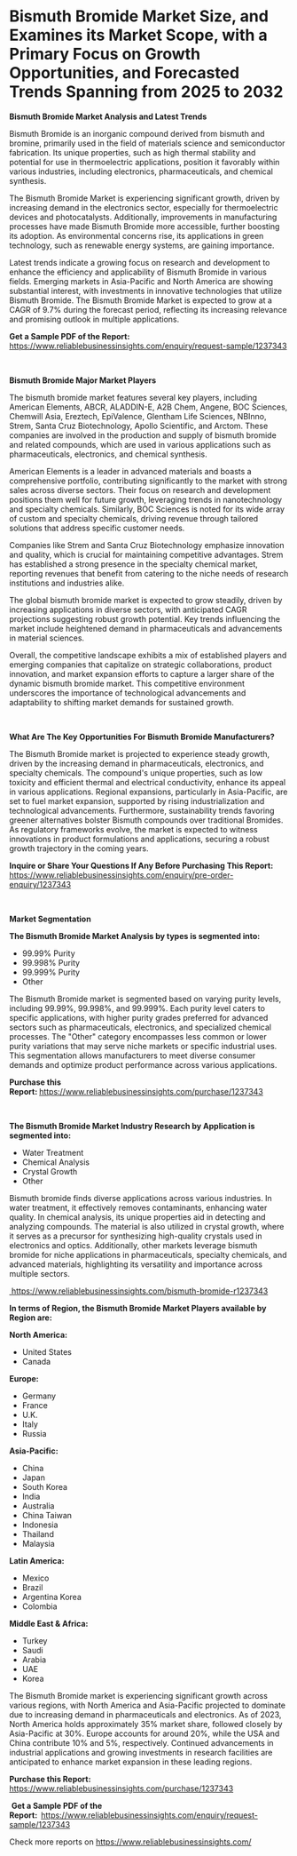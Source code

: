 <p><h1>Bismuth Bromide Market Size, and Examines its Market Scope, with a Primary Focus on Growth Opportunities, and Forecasted Trends Spanning from 2025 to 2032</h1></p><p><strong>Bismuth Bromide Market Analysis and Latest Trends</strong></p>
<p><p>Bismuth Bromide is an inorganic compound derived from bismuth and bromine, primarily used in the field of materials science and semiconductor fabrication. Its unique properties, such as high thermal stability and potential for use in thermoelectric applications, position it favorably within various industries, including electronics, pharmaceuticals, and chemical synthesis.</p><p>The Bismuth Bromide Market is experiencing significant growth, driven by increasing demand in the electronics sector, especially for thermoelectric devices and photocatalysts. Additionally, improvements in manufacturing processes have made Bismuth Bromide more accessible, further boosting its adoption. As environmental concerns rise, its applications in green technology, such as renewable energy systems, are gaining importance.</p><p>Latest trends indicate a growing focus on research and development to enhance the efficiency and applicability of Bismuth Bromide in various fields. Emerging markets in Asia-Pacific and North America are showing substantial interest, with investments in innovative technologies that utilize Bismuth Bromide. The Bismuth Bromide Market is expected to grow at a CAGR of 9.7% during the forecast period, reflecting its increasing relevance and promising outlook in multiple applications.</p></p>
<p><strong>Get a Sample PDF of the Report:&nbsp;</strong> <a href="https://www.reliablebusinessinsights.com/enquiry/request-sample/1237343?utm_campaign=2187&utm_medium=2&utm_source=Github&utm_content=ia&utm_term=30012025&utm_id=bismuth-bromide">https://www.reliablebusinessinsights.com/enquiry/request-sample/1237343</a></p>
<p>&nbsp;</p>
<p><strong>Bismuth Bromide Major Market Players</strong></p>
<p><p>The bismuth bromide market features several key players, including American Elements, ABCR, ALADDIN-E, A2B Chem, Angene, BOC Sciences, Chemwill Asia, Ereztech, EpiValence, Glentham Life Sciences, NBInno, Strem, Santa Cruz Biotechnology, Apollo Scientific, and Arctom. These companies are involved in the production and supply of bismuth bromide and related compounds, which are used in various applications such as pharmaceuticals, electronics, and chemical synthesis.</p><p>American Elements is a leader in advanced materials and boasts a comprehensive portfolio, contributing significantly to the market with strong sales across diverse sectors. Their focus on research and development positions them well for future growth, leveraging trends in nanotechnology and specialty chemicals. Similarly, BOC Sciences is noted for its wide array of custom and specialty chemicals, driving revenue through tailored solutions that address specific customer needs.</p><p>Companies like Strem and Santa Cruz Biotechnology emphasize innovation and quality, which is crucial for maintaining competitive advantages. Strem has established a strong presence in the specialty chemical market, reporting revenues that benefit from catering to the niche needs of research institutions and industries alike.</p><p>The global bismuth bromide market is expected to grow steadily, driven by increasing applications in diverse sectors, with anticipated CAGR projections suggesting robust growth potential. Key trends influencing the market include heightened demand in pharmaceuticals and advancements in material sciences.</p><p>Overall, the competitive landscape exhibits a mix of established players and emerging companies that capitalize on strategic collaborations, product innovation, and market expansion efforts to capture a larger share of the dynamic bismuth bromide market. This competitive environment underscores the importance of technological advancements and adaptability to shifting market demands for sustained growth.</p></p>
<p>&nbsp;</p>
<p><strong>What Are The Key Opportunities For Bismuth Bromide Manufacturers?</strong></p>
<p><p>The Bismuth Bromide market is projected to experience steady growth, driven by the increasing demand in pharmaceuticals, electronics, and specialty chemicals. The compound's unique properties, such as low toxicity and efficient thermal and electrical conductivity, enhance its appeal in various applications. Regional expansions, particularly in Asia-Pacific, are set to fuel market expansion, supported by rising industrialization and technological advancements. Furthermore, sustainability trends favoring greener alternatives bolster Bismuth compounds over traditional Bromides. As regulatory frameworks evolve, the market is expected to witness innovations in product formulations and applications, securing a robust growth trajectory in the coming years.</p></p>
<p><strong>Inquire or Share Your Questions If Any Before Purchasing This Report:</strong> <a href="https://www.reliablebusinessinsights.com/enquiry/pre-order-enquiry/1237343?utm_campaign=2187&utm_medium=2&utm_source=Github&utm_content=ia&utm_term=30012025&utm_id=bismuth-bromide">https://www.reliablebusinessinsights.com/enquiry/pre-order-enquiry/1237343</a></p>
<p>&nbsp;</p>
<p><strong>Market Segmentation</strong></p>
<p><strong>The Bismuth Bromide Market Analysis by types is segmented into:</strong></p>
<p><ul><li>99.99% Purity</li><li>99.998% Purity</li><li>99.999% Purity</li><li>Other</li></ul></p>
<p><p>The Bismuth Bromide market is segmented based on varying purity levels, including 99.99%, 99.998%, and 99.999%. Each purity level caters to specific applications, with higher purity grades preferred for advanced sectors such as pharmaceuticals, electronics, and specialized chemical processes. The "Other" category encompasses less common or lower purity variations that may serve niche markets or specific industrial uses. This segmentation allows manufacturers to meet diverse consumer demands and optimize product performance across various applications.</p></p>
<p><strong>Purchase this Report:&nbsp;</strong><a href="https://www.reliablebusinessinsights.com/purchase/1237343?utm_campaign=2187&utm_medium=2&utm_source=Github&utm_content=ia&utm_term=30012025&utm_id=bismuth-bromide">https://www.reliablebusinessinsights.com/purchase/1237343</a></p>
<p>&nbsp;</p>
<p><strong>The Bismuth Bromide Market Industry Research by Application is segmented into:</strong></p>
<p><ul><li>Water Treatment</li><li>Chemical Analysis</li><li>Crystal Growth</li><li>Other</li></ul></p>
<p><p>Bismuth bromide finds diverse applications across various industries. In water treatment, it effectively removes contaminants, enhancing water quality. In chemical analysis, its unique properties aid in detecting and analyzing compounds. The material is also utilized in crystal growth, where it serves as a precursor for synthesizing high-quality crystals used in electronics and optics. Additionally, other markets leverage bismuth bromide for niche applications in pharmaceuticals, specialty chemicals, and advanced materials, highlighting its versatility and importance across multiple sectors.</p></p>
<p><a href="https://www.reliablebusinessinsights.com/bismuth-bromide-r1237343?utm_campaign=2187&utm_medium=2&utm_source=Github&utm_content=ia&utm_term=30012025&utm_id=bismuth-bromide">&nbsp;https://www.reliablebusinessinsights.com/bismuth-bromide-r1237343</a></p>
<p><strong>In terms of Region, the Bismuth Bromide Market Players available by Region are:</strong></p>
<p>
    <p> <strong> North America: </strong>
        <ul>
            <li>United States</li>
            <li>Canada</li>
        </ul>
        </p> 
    <p> <strong> Europe: </strong>
        <ul>
            <li>Germany</li>
            <li>France</li>
            <li>U.K.</li>
            <li>Italy</li>
            <li>Russia</li>
        </ul>
        </p> 
    <p> <strong> Asia-Pacific: </strong>
        <ul>
            <li>China</li>
            <li>Japan</li>
            <li>South Korea</li>
            <li>India</li>
            <li>Australia</li>
            <li>China Taiwan</li>
            <li>Indonesia</li>
            <li>Thailand</li>
            <li>Malaysia</li>
        </ul>
        </p> 
    <p> <strong> Latin America: </strong>
        <ul>
            <li>Mexico</li>
            <li>Brazil</li>
            <li>Argentina Korea</li>
            <li>Colombia</li>
        </ul>
        </p> 
    <p> <strong> Middle East & Africa: </strong>
        <ul>
            <li>Turkey</li>
            <li>Saudi</li>
            <li>Arabia</li>
            <li>UAE</li>
            <li>Korea</li>
        </ul>
    </p>
    </p>
<p><p>The Bismuth Bromide market is experiencing significant growth across various regions, with North America and Asia-Pacific projected to dominate due to increasing demand in pharmaceuticals and electronics. As of 2023, North America holds approximately 35% market share, followed closely by Asia-Pacific at 30%. Europe accounts for around 20%, while the USA and China contribute 10% and 5%, respectively. Continued advancements in industrial applications and growing investments in research facilities are anticipated to enhance market expansion in these leading regions.</p></p>
<p><strong>Purchase this Report: </strong><a href="https://www.reliablebusinessinsights.com/purchase/1237343?utm_campaign=2187&utm_medium=2&utm_source=Github&utm_content=ia&utm_term=30012025&utm_id=bismuth-bromide">https://www.reliablebusinessinsights.com/purchase/1237343</a></p>
<p>&nbsp;<strong>Get a Sample PDF of the Report:&nbsp;&nbsp;</strong><a href="https://www.reliablebusinessinsights.com/enquiry/request-sample/1237343?utm_campaign=2187&utm_medium=2&utm_source=Github&utm_content=ia&utm_term=30012025&utm_id=bismuth-bromide">https://www.reliablebusinessinsights.com/enquiry/request-sample/1237343</a></p>
<p><strong></strong></p>
<p>Check more reports on <a href="https://www.reliablebusinessinsights.com/?utm_campaign=2187&utm_medium=2&utm_source=Github&utm_content=ia&utm_term=30012025&utm_id=bismuth-bromide">https://www.reliablebusinessinsights.com/</a></p>